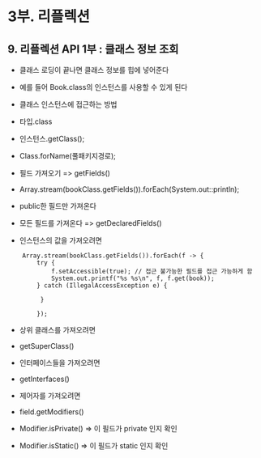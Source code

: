 # 3부. 리플렉션

## 9. 리플렉션 API 1부 : 클래스 정보 조회

- 클래스 로딩이 끝나면 클래스 정보를 힙에 넣어준다
- 예를 들어 Book.class의 인스턴스를 사용할 수 있게 된다

- 클래스 인스턴스에 접근하는 방법
- 타입.class
- 인스턴스.getClass();
- Class.forName(풀패키지경로);

- 필드 가져오기 => getFields()
- Array.stream(bookClass.getFields()).forEach(System.out::println);
- public한 필드만 가져온다

- 모든 필드를 가져온다 => getDeclaredFields()
- 인스턴스의 값을 가져오려면

```
    Array.stream(bookClass.getFields()).forEach(f -> {
        try {
            f.setAccessible(true); // 접근 불가능한 필드를 접근 가능하게 함
            System.out.printf("%s %s\n", f, f.get(book));
        } catch (IllegalAccessException e) {

         }

        });
```

- 상위 클래스를 가져오려면
- getSuperClass()

- 인터페이스들을 가져오려면
- getInterfaces()

- 제어자를 가져오려면
- field.getModifiers()
- Modifier.isPrivate() => 이 필드가 private 인지 확인
- Modifier.isStatic() => 이 필드가 static 인지 확인

